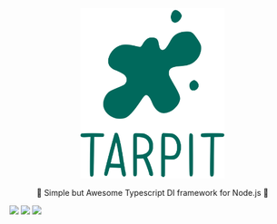 <p align="center">
    <img style="height: 300px;" src="https://github.com/isatiso/node-tarpit/blob/master/assets/tarpit.svg?raw=true" alt="Tarpit DI framework">
</p>

<p align="center">🥦 Simple but Awesome Typescript DI framework for Node.js 🥦</p>

![](https://img.shields.io/codecov/c/github/isatiso/node-tarpit?style=flat-square)
![](https://img.shields.io/npm/l/@tarpit/core?style=flat-square)
![](https://img.shields.io/npm/dm/@tarpit/http?style=flat-square)
